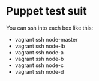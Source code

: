 # Puppet test suit

You can ssh into each box like this:

- vagrant ssh node-master
- vagrant ssh node-lb
- vagrant ssh node-a
- vagrant ssh node-b
- vagrant ssh node-c
- vagrant ssh node-d
